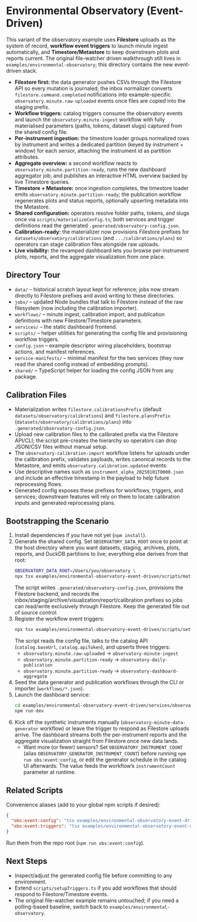 # Environmental Observatory (Event-Driven)

This variant of the observatory example uses **Filestore** uploads as the system of record, **workflow event triggers** to launch minute ingest automatically, and **Timestore/Metastore** to keep downstream plots and reports current. The original file-watcher driven walkthrough still lives in `examples/environmental-observatory`; this directory contains the new event-driven stack.

- **Filestore first:** the data generator pushes CSVs through the Filestore API so every mutation is journaled; the inbox normalizer converts `filestore.command.completed` notifications into example-specific `observatory.minute.raw-uploaded` events once files are copied into the staging prefix.
- **Workflow triggers:** catalog triggers consume the observatory events and launch the `observatory-minute-ingest` workflow with fully materialised parameters (paths, tokens, dataset slugs) captured from the shared config file.
- **Per-instrument ingestion:** the timestore loader groups normalized rows by instrument and writes a dedicated partition (keyed by instrument + window) for each sensor, attaching the instrument id as partition attributes.
- **Aggregate overview:** a second workflow reacts to `observatory.minute.partition-ready`, runs the new dashboard aggregator job, and publishes an interactive HTML overview backed by live Timestore queries.
- **Timestore + Metastore:** once ingestion completes, the timestore loader emits `observatory.minute.partition-ready`; the publication workflow regenerates plots and status reports, optionally upserting metadata into the Metastore.
- **Shared configuration:** operators resolve folder paths, tokens, and slugs once via `scripts/materializeConfig.ts`; both services and trigger definitions read the generated `.generated/observatory-config.json`.
- **Calibration-ready:** the materializer now provisions Filestore prefixes for `datasets/observatory/calibrations` (and `.../calibrations/plans`) so operators can stage calibration files alongside raw uploads.
- **Live visibility:** the revamped dashboard lets you browse per-instrument plots, reports, and the aggregate visualization from one place.

## Directory Tour
- `data/` – historical scratch layout kept for reference; jobs now stream directly to Filestore prefixes and avoid writing to these directories.
- `jobs/` – updated Node bundles that talk to Filestore instead of the raw filesystem (now including the calibration importer).
- `workflows/` – minute ingest, calibration import, and publication definitions with new Filestore/Timestore parameters.
- `services/` – the static dashboard frontend.
- `scripts/` – helper utilities for generating the config file and provisioning workflow triggers.
- `config.json` – example descriptor wiring placeholders, bootstrap actions, and manifest references.
- `service-manifests/` – minimal manifest for the two services (they now read the shared config instead of embedding prompts).
- `shared/` – TypeScript helper for loading the config JSON from any package.

## Calibration Files
- Materialization writes `filestore.calibrationsPrefix` (default `datasets/observatory/calibrations`) and `filestore.plansPrefix` (`datasets/observatory/calibrations/plans`) into `.generated/observatory-config.json`.
- Upload new calibration files to the calibrated prefix via the Filestore API/CLI; the script pre-creates the hierarchy so operators can drop JSON/CSV files without manual setup.
- The `observatory-calibration-import` workflow listens for uploads under the calibration prefix, validates payloads, writes canonical records to the Metastore, and emits `observatory.calibration.updated` events.
- Use descriptive names such as `instrument_alpha_20250101T0000.json` and include an effective timestamp in the payload to help future reprocessing flows.
- Generated config exposes these prefixes for workflows, triggers, and services; downstream features will rely on them to locate calibration inputs and generated reprocessing plans.

## Bootstrapping the Scenario
1. Install dependencies if you have not yet (`npm install`).
2. Generate the shared config. Set `OBSERVATORY_DATA_ROOT` once to point at the host directory where you want datasets, staging, archives, plots, reports, and DuckDB partitions to live; everything else derives from that root:
   ```bash
   OBSERVATORY_DATA_ROOT=/Users/you/observatory \
   npx tsx examples/environmental-observatory-event-driven/scripts/materializeConfig.ts
   ```
   The script writes `.generated/observatory-config.json`, provisions the Filestore backend, and records the inbox/staging/archive/visualization/report/calibration prefixes so jobs can read/write exclusively through Filestore. Keep the generated file out of source control.
3. Register the workflow event triggers:
   ```bash
   npx tsx examples/environmental-observatory-event-driven/scripts/setupTriggers.ts
   ```
   The script reads the config file, talks to the catalog API (`catalog.baseUrl`, `catalog.apiToken`), and upserts three triggers:
   - `observatory.minute.raw-uploaded` → `observatory-minute-ingest`
   - `observatory.minute.partition-ready` → `observatory-daily-publication`
   - `observatory.minute.partition-ready` → `observatory-dashboard-aggregate`
4. Seed the data generator and publication workflows through the CLI or importer (`workflows/*.json`).
5. Launch the dashboard service:
   ```bash
   cd examples/environmental-observatory-event-driven/services/observatory-dashboard
   npm run dev
   ```
6. Kick off the synthetic instruments manually (`observatory-minute-data-generator` workflow) or leave the trigger to respond as Filestore uploads arrive. The dashboard streams both the per-instrument reports and the aggregate visualization straight from Filestore once new data lands.
   - Want more (or fewer) sensors? Set `OBSERVATORY_INSTRUMENT_COUNT` (alias `OBSERVATORY_GENERATOR_INSTRUMENT_COUNT`) before running `npm run obs:event:config`, or edit the generator schedule in the catalog UI afterwards. The value feeds the workflow’s `instrumentCount` parameter at runtime.

## Related Scripts
Convenience aliases (add to your global npm scripts if desired):
```json
{
  "obs:event:config": "tsx examples/environmental-observatory-event-driven/scripts/materializeConfig.ts",
  "obs:event:triggers": "tsx examples/environmental-observatory-event-driven/scripts/setupTriggers.ts"
}
```
Run them from the repo root (`npm run obs:event:config`).

## Next Steps
- Inspect/adjust the generated config file before committing to any environment.
- Extend `scripts/setupTriggers.ts` if you add workflows that should respond to Filestore/Timestore events.
- The original file-watcher example remains untouched; if you need a polling-based baseline, switch back to `examples/environmental-observatory`.
